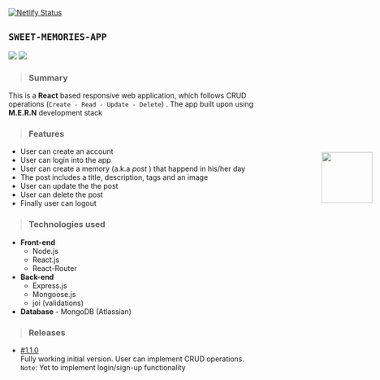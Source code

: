 [![Netlify Status](https://api.netlify.com/api/v1/badges/628ed010-ca14-4d49-8b01-004c483c0b40/deploy-status)](https://app.netlify.com/sites/sweet-memories-app/deploys)

## `SWEET-MEMORIES-APP`

![](https://www.code-inspector.com/project/17302/score/svg)
![](https://www.code-inspector.com/project/17302/status/svg)

> ### Summary

This is a **React** based responsive web application, which follows CRUD operations (`Create - Read - Update - Delete`) . The app built upon using **M.E.R.N** development stack

> ### Features

- User can create an account
- User can login into the app
- User can create a memory (a.k.a _post_ ) that happend in his/her day
- The post includes a title, description, tags and an image
- User can update the the post
- User can delete the post
- Finally user can logout
  <a href="https://phanison898.github.io/images/sweet-memories/sweet-memories-app-preview.PNG"><img src="https://phanison898.github.io/images/sweet-memories/sweet-memories-app-preview.PNG" width="100px" style="position:absolute;right:15px;top:347px" /></a>

> ### Technologies used

- **Front-end**
  - Node.js
  - React.js
  - React-Router
- **Back-end**
  - Express.js
  - Mongoose.js
  - joi (validations)
- **Database** - MongoDB (Atlassian)
  >

> ### Releases

- [#1.1.0](https://github.com/phanison898/sweet-memories-app/archive/v1.1.0.zip "crud model") <br /> Fully working initial version. User can implement CRUD operations. <br /> `Note`: Yet to implement login/sign-up functionality

